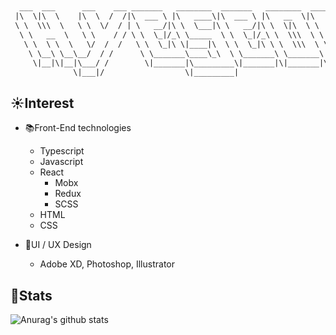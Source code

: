 ## 
```diff
  ___  ___      ___    ___ _______   ________  _______   ________  ________      
 |\  \|\  \    |\  \  /  /|\  ___ \ |\   ____\|\  ___ \ |\   __  \|\   ___  \    
 \ \  \\\  \   \ \  \/  / | \   __/|\ \  \___|\ \   __/|\ \  \|\  \ \  \\ \  \   
  \ \   __  \   \ \    / / \ \  \_|/_\ \_____  \ \  \_|/_\ \  \\\  \ \  \\ \  \  
   \ \  \ \  \   \/  /  /   \ \  \_|\ \|____|\  \ \  \_|\ \ \  \\\  \ \  \\ \  \ 
    \ \__\ \__\__/  / /      \ \_______\____\_\  \ \_______\ \_______\ \__\\ \__\
     \|__|\|__|\___/ /        \|_______|\_________\|_______|\|_______|\|__| \|__|
              \|___|/                  \|_________|                              
```                                                                                
                                                                                


## ☀Interest
+ 📚Front-End technologies
  + Typescript
  + Javascript 
  + React
    + Mobx
    + Redux
    + SCSS
  + HTML
  + CSS

+ 🎨UI / UX Design
  + Adobe XD, Photoshop, Illustrator

## :speech_balloon:Stats
 
 ![Anurag's github stats](https://github-readme-stats.vercel.app/api?username=hyess210&show_icons=true&theme=buefy)
